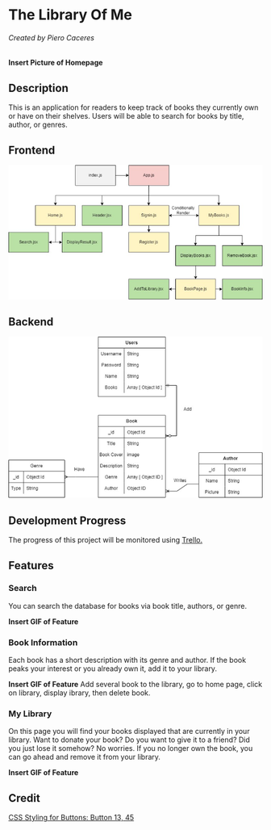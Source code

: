 # The Library Of Me
###### Created by Piero Caceres

**Insert Picture of Homepage**

## Description

This is an application for readers to keep track of books they currently own or have on their shelves. Users will be able to search for books by title, author, or genres.

## Frontend

![The Library Of Me Component Hierarchy](./assets/Component_Hierarchy.jpg)

## Backend

![The Library of Me ERD](./assets/The_Library_Of_Me_ERD.jpg)

## Development Progress
The progress of this project will be monitored using [Trello.](https://trello.com/b/WrVjH1Kw/the-library-of-me)

## Features

### Search

You can search the database for books via book title, authors, or genre.

**Insert GIF of Feature**

### Book Information

Each book has a short description with its genre and author. If the book peaks your interest or you already own it, add it to your library.

**Insert GIF of Feature** Add several book to the library, go to home page, click on library, display ibrary, then delete book.

### My Library

On this page you will find your books displayed that are currently in your library. Want to donate your book? Do you want to give it to a friend? Did you just lose it somehow? No worries. If you no longer own the book, you can go ahead and remove it from your library.

**Insert GIF of Feature**

## Credit

[CSS Styling for Buttons: Button 13, 45](https://getcssscan.com/css-buttons-examples)